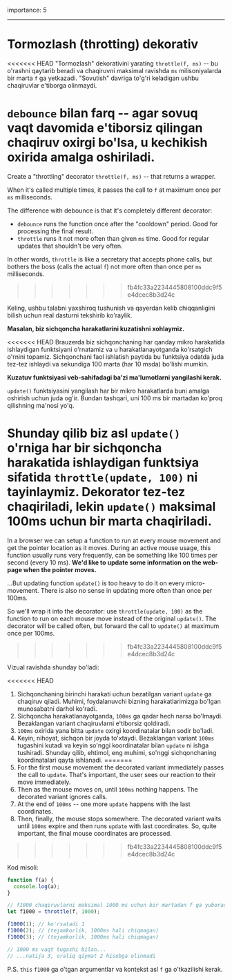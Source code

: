 importance: 5

---

# Tormozlash (throtting) dekorativ

<<<<<<< HEAD
"Tormozlash" dekorativini yarating `throttle(f, ms)` -- bu o'rashni qaytarib beradi va chaqiruvni maksimal ravishda `ms` milisoniyalarda bir marta `f` ga yetkazadi. "Sovutish" davriga to'g'ri keladigan ushbu chaqiruvlar e'tiborga olinmaydi.

**`debounce` bilan farq -- agar sovuq vaqt davomida e'tiborsiz qilingan chaqiruv oxirgi bo'lsa, u kechikish oxirida amalga oshiriladi.**
=======
Create a "throttling" decorator `throttle(f, ms)` -- that returns a wrapper.

When it's called multiple times, it passes the call to `f` at maximum once per `ms` milliseconds.

The difference with debounce is that it's completely different decorator:
- `debounce` runs the function once after the "cooldown" period. Good for processing the final result.
- `throttle` runs it not more often than given `ms` time. Good for regular updates that shouldn't be very often.

In other words, `throttle` is like a secretary that accepts phone calls, but bothers the boss (calls the actual `f`) not more often than once per `ms` milliseconds.
>>>>>>> fb4fc33a2234445808100ddc9f5e4dcec8b3d24c

Keling, ushbu talabni yaxshiroq tushunish va qayerdan kelib chiqqanligini bilish uchun real dasturni tekshirib ko'raylik.

**Masalan, biz sichqoncha harakatlarini kuzatishni xohlaymiz.**

<<<<<<< HEAD
Brauzerda biz sichqonchaning har qanday mikro harakatida ishlaydigan funktsiyani o'rnatamiz va u harakatlanayotganda ko'rsatgich o'rnini topamiz. Sichqonchani faol ishlatish paytida bu funktsiya odatda juda tez-tez ishlaydi va sekundiga 100 marta (har 10 msda) bo'lishi mumkin.

**Kuzatuv funktsiyasi veb-sahifadagi ba'zi ma'lumotlarni yangilashi kerak.**

`update()` funktsiyasini yangilash har bir mikro harakatlarda buni amalga oshirish uchun juda og'ir. Bundan tashqari, uni 100 ms bir martadan ko'proq qilishning ma'nosi yo'q.

Shunday qilib biz asl `update()` o'rniga har bir sichqoncha harakatida ishlaydigan funktsiya sifatida `throttle(update, 100)` ni tayinlaymiz. Dekorator tez-tez chaqiriladi, lekin `update()` maksimal 100ms uchun bir marta chaqiriladi.
=======
In a browser we can setup a function to run at every mouse movement and get the pointer location as it moves. During an active mouse usage, this function usually runs very frequently, can be something like 100 times per second (every 10 ms).
**We'd like to update some information on the web-page when the pointer moves.**

...But updating function `update()` is too heavy to do it on every micro-movement. There is also no sense in updating more often than once per 100ms.

So we'll wrap it into the decorator: use `throttle(update, 100)` as the function to run on each mouse move instead of the original `update()`. The decorator will be called often, but forward the call to `update()` at maximum once per 100ms.
>>>>>>> fb4fc33a2234445808100ddc9f5e4dcec8b3d24c

Vizual ravishda shunday bo'ladi:

<<<<<<< HEAD
1. Sichqonchaning birinchi harakati uchun bezatilgan variant `update` ga chaqiruv qiladi. Muhimi, foydalanuvchi bizning harakatlarimizga bo'lgan munosabatni darhol ko'radi.
2. Sichqoncha harakatlanayotganda, `100ms` ga qadar hech narsa bo'lmaydi. Bezaklangan variant chaqiruvlarni e'tiborsiz qoldiradi.
3. `100ms` oxirida yana bitta `update` oxirgi koordinatalar bilan sodir bo'ladi.
4. Keyin, nihoyat, sichqon bir joyda to'xtaydi. Bezaklangan variant `100ms` tugashini kutadi va keyin so'nggi koordinatalar bilan `update` ni ishga tushiradi. Shunday qilib, ehtimol, eng muhimi, so'nggi sichqonchaning koordinatalari qayta ishlanadi.
=======
1. For the first mouse movement the decorated variant immediately passes the call to `update`. That's important, the user sees our reaction to their move immediately.
2. Then as the mouse moves on, until `100ms` nothing happens. The decorated variant ignores calls.
3. At the end of `100ms` -- one more `update` happens with the last coordinates.
4. Then, finally, the mouse stops somewhere. The decorated variant waits until `100ms` expire and then runs `update` with last coordinates. So, quite important, the final mouse coordinates are processed.
>>>>>>> fb4fc33a2234445808100ddc9f5e4dcec8b3d24c

Kod misoli:

```js
function f(a) {
  console.log(a);
}

// f1000 chaqiruvlarni maksimal 1000 ms uchun bir martadan f ga yuboradi
let f1000 = throttle(f, 1000);

f1000(1); // ko'rsatadi 1
f1000(2); // (tejamkorlik, 1000ms hali chiqmagan)
f1000(3); // (tejamkorlik, 1000ms hali chiqmagan)

// 1000 ms vaqt tugashi bilan...
// ...natija 3, oraliq qiymat 2 hisobga olinmadi
```

P.S. `this` `f1000` ga o'tgan argumentlar va kontekst asl `f` ga o'tkazilishi kerak.

